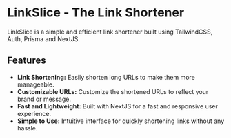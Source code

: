 # LinkSlice - The Link Shortener

LinkSlice is a simple and efficient link shortener built using TailwindCSS, Auth, Prisma and NextJS.

## Features

- **Link Shortening:** Easily shorten long URLs to make them more manageable.
- **Customizable URLs:** Customize the shortened URLs to reflect your brand or message.
- **Fast and Lightweight:** Built with NextJS for a fast and responsive user experience.
- **Simple to Use:** Intuitive interface for quickly shortening links without any hassle.
